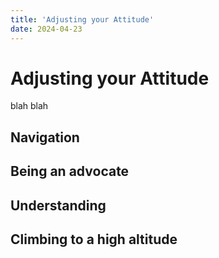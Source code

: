 ```yaml
---
title: 'Adjusting your Attitude'
date: 2024-04-23
---
```

# Adjusting your Attitude
blah blah

## Navigation

## Being an advocate

## Understanding

## Climbing to a high altitude